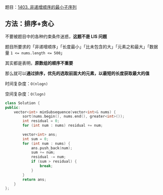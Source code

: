 题目：[1403. 非递增顺序的最小子序列](https://leetcode-cn.com/problems/minimum-subsequence-in-non-increasing-order/)

## 方法：排序+贪心

不要被题目中的各种约束条件迷惑，**这题不是 LIS 问题**

题目所要求的「非递增顺序」「长度最小」「比未包含的大」「元素之和最大」「数据量 `1 <= nums.length <= 500`」

其实都是表明，**原数组的顺序不重要**

那么就可以**通过排序，优先的选取前面大的元素，以最短的长度获取最大的值**

时间复杂度：`O(nlogn)`

空间复杂度：`O(logn)`

```c++
class Solution {
public:
    vector<int> minSubsequence(vector<int>& nums) {
        sort(nums.begin(), nums.end(), greater<int>());
        int residual = 0;
        for (int num : nums) residual += num;
        
        vector<int> ans;
        int sum = 0;
        for (int num : nums) {
            ans.push_back(num);
            sum += num;
            residual -= num;
            if (sum > residual) {
                break;
            }
        }
        return ans;
    }
};
```

